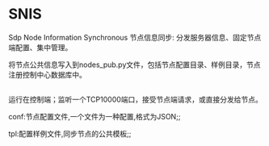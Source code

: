 # SNIS
Sdp Node Information Synchronous
节点信息同步: 分发服务器信息、固定节点端配置、集中管理。

将节点公共信息写入到nodes_pub.py文件，包括节点配置目录、样例目录，节点注册控制中心数据库中。

##
运行在控制端；监听一个TCP10000端口，接受节点端请求，或直接分发给节点。

conf:节点配置文件,一个文件为一种配置,格式为JSON;;

tpl:配置样例文件,同步节点的公共模板;;





